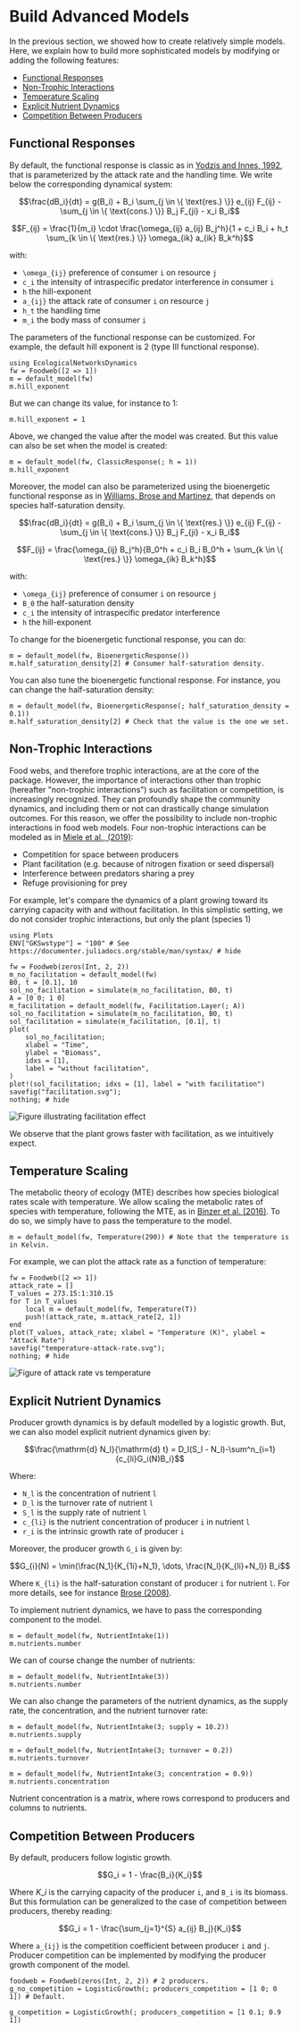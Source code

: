 # Build Advanced Models

In the previous section, we showed how to create relatively simple models.
Here, we explain how to build more sophisticated models by modifying or adding the following features:

  - [Functional Responses](@ref)
  - [Non-Trophic Interactions](@ref)
  - [Temperature Scaling](@ref)
  - [Explicit Nutrient Dynamics](@ref)
  - [Competition Between Producers](@ref)

## Functional Responses

By default, the functional response is classic as in [Yodzis and Innes, 1992](https://doi.org/10.1086/285380), that is parameterized by the attack rate and the handling time.
We write below the corresponding dynamical system:

```math
\frac{dB_i}{dt} = g(B_i)
    + B_i \sum_{j \in \{ \text{res.} \}} e_{ij} F_{ij}
    - \sum_{j \in \{ \text{cons.} \}} B_j F_{ji}
    - x_i B_i
```

```math
F_{ij} = \frac{1}{m_i} \cdot
    \frac{\omega_{ij} a_{ij} B_j^h}{1 + c_i B_i
    + h_t \sum_{k \in \{ \text{res.} \}} \omega_{ik} a_{ik} B_k^h}
```

with:

  - ``\omega_{ij}`` preference of consumer ``i`` on resource ``j``
  - ``c_i`` the intensity of intraspecific predator interference in consumer ``i``
  - ``h`` the hill-exponent
  - ``a_{ij}`` the attack rate of consumer ``i`` on resource ``j``
  - ``h_t`` the handling time
  - ``m_i`` the body mass of consumer ``i``

The parameters of the functional response can be customized.
For example, the default hill exponent is 2 (type III functional response).

```@example econetd
using EcologicalNetworksDynamics
fw = Foodweb([2 => 1])
m = default_model(fw)
m.hill_exponent
```

But we can change its value, for instance to 1:

```@example econetd
m.hill_exponent = 1
```

Above, we changed the value after the model was created.
But this value can also be set when the model is created:

```@example econetd
m = default_model(fw, ClassicResponse(; h = 1))
m.hill_exponent
```

Moreover, the model can also be parameterized using the bioenergetic functional response
as in [Williams, Brose and Martinez](https://doi.org/10.1007/978-1-4020-5337-5_2),
that depends on species half-saturation density.

```math
\frac{dB_i}{dt} = g(B_i)
    + B_i \sum_{j \in \{ \text{res.} \}} e_{ij} F_{ij}
    - \sum_{j \in \{ \text{cons.} \}} B_j F_{ji}
    - x_i B_i
```

```math
F_{ij} = \frac{\omega_{ij} B_j^h}{B_0^h + c_i B_i B_0^h
    + \sum_{k \in \{ \text{res.} \}} \omega_{ik} B_k^h}
```

with:

  - ``\omega_{ij}`` preference of consumer `i` on resource `j`
  - ``B_0`` the half-saturation density
  - ``c_i`` the intensity of intraspecific predator interference
  - ``h`` the hill-exponent

To change for the bioenergetic functional response, you can do:

```@example econetd
m = default_model(fw, BioenergeticResponse())
m.half_saturation_density[2] # Consumer half-saturation density.
```

You can also tune the bioenergetic functional response.
For instance, you can change the half-saturation density:

```@example econetd
m = default_model(fw, BioenergeticResponse(; half_saturation_density = 0.1))
m.half_saturation_density[2] # Check that the value is the one we set.
```

## Non-Trophic Interactions

Food webs, and therefore trophic interactions, are at the core of the package.
However, the importance of interactions other than trophic
(hereafter "non-trophic interactions")
such as facilitation or competition, is increasingly recognized.
They can profoundly shape the community dynamics,
and including them or not can drastically change simulation outcomes.
For this reason, we offer the possibility to include non-trophic interactions in food web models.
Four non-trophic interactions can be modeled
as in [Miele et al., (2019)](https://doi.org/10.1371/journal.pcbi.1007269):

  - Competition for space between producers
  - Plant facilitation (e.g. because of nitrogen fixation or seed dispersal)
  - Interference between predators sharing a prey
  - Refuge provisioning for prey

For example, let's compare the dynamics of a plant growing toward its carrying capacity with and without facilitation.
In this simplistic setting, we do not consider trophic interactions,
but only the plant (species 1)

```@example econetd
using Plots
ENV["GKSwstype"] = "100" # See https://documenter.juliadocs.org/stable/man/syntax/ # hide

fw = Foodweb(zeros(Int, 2, 2))
m_no_facilitation = default_model(fw)
B0, t = [0.1], 10
sol_no_facilitation = simulate(m_no_facilitation, B0, t)
A = [0 0; 1 0]
m_facilitation = default_model(fw, Facilitation.Layer(; A))
sol_no_facilitation = simulate(m_no_facilitation, B0, t)
sol_facilitation = simulate(m_facilitation, [0.1], t)
plot(
    sol_no_facilitation;
    xlabel = "Time",
    ylabel = "Biomass",
    idxs = [1],
    label = "without facilitation",
)
plot!(sol_facilitation; idxs = [1], label = "with facilitation")
savefig("facilitation.svg");
nothing; # hide
```

![Figure illustrating facilitation effect](facilitation.svg)

We observe that the plant grows faster with facilitation, as we intuitively expect.

## Temperature Scaling

The metabolic theory of ecology (MTE) describes how species biological rates scale with temperature.
We allow scaling the metabolic rates of species with temperature, following the MTE, as in [Binzer et al. (2016)](https://doi.org/10.1111/gcb.13086).
To do so, we simply have to pass the temperature to the model.

```@example econetd
m = default_model(fw, Temperature(290)) # Note that the temperature is in Kelvin.
```

For example, we can plot the attack rate as a function of temperature:

```@example econetd
fw = Foodweb([2 => 1])
attack_rate = []
T_values = 273.15:1:310.15
for T in T_values
    local m = default_model(fw, Temperature(T))
    push!(attack_rate, m.attack_rate[2, 1])
end
plot(T_values, attack_rate; xlabel = "Temperature (K)", ylabel = "Attack Rate")
savefig("temperature-attack-rate.svg");
nothing; # hide
```

![Figure of attack rate vs temperature](temperature-attack-rate.svg)

## Explicit Nutrient Dynamics

Producer growth dynamics is by default modelled by a logistic growth.
But, we can also model explicit nutrient dynamics given by:

```math
\frac{\mathrm{d} N_l}{\mathrm{d} t} = D_l(S_l - N_l)-\sum^n_{i=1}{c_{li}G_i(N)B_i}
```

Where:

  - ``N_l`` is the concentration of nutrient `l`
  - ``D_l`` is the turnover rate of nutrient `l`
  - ``S_l`` is the supply rate of nutrient `l`
  - ``c_{li}`` is the nutrient concentration of producer `i` in nutrient `l`
  - ``r_i`` is the intrinsic growth rate of producer `i`

Moreover, the producer growth `G_i` is given by:

```math
G_{i}(N) = \min(\frac{N_1}{K_{1i}+N_1}, \dots, \frac{N_l}{K_{li}+N_l}) B_i
```

Where `K_{li}` is the half-saturation constant of producer `i` for nutrient `l`.
For more details, see for instance
[Brose (2008)](https://doi.org/10.1098/rspb.2008.0718).

To implement nutrient dynamics, we have to pass the corresponding component to the model.

```@example econetd
m = default_model(fw, NutrientIntake(1))
m.nutrients.number
```

We can of course change the number of nutrients:

```@example econetd
m = default_model(fw, NutrientIntake(3))
m.nutrients.number
```

We can also change the parameters of the nutrient dynamics, as the supply rate, the concentration, and the nutrient turnover rate:

```@example econetd
m = default_model(fw, NutrientIntake(3; supply = 10.2))
m.nutrients.supply
```

```@example econetd
m = default_model(fw, NutrientIntake(3; turnover = 0.2))
m.nutrients.turnover
```

```@example econetd
m = default_model(fw, NutrientIntake(3; concentration = 0.9))
m.nutrients.concentration
```

Nutrient concentration is a matrix, where rows correspond to producers
and columns to nutrients.

## Competition Between Producers

By default, producers follow logistic growth.

```math
G_i = 1 - \frac{B_i}{K_i}
```

Where $K\_i$ is the carrying capacity of the producer `i`, and `B_i` is its biomass.
But this formulation can be generalized to the case of competition between producers, thereby reading:

```math
G_i = 1 - \frac{\sum_{j=1}^{S} a_{ij} B_j}{K_i}
```

Where `a_{ij}` is the competition coefficient between producer `i` and `j`.
Producer competition can be implemented by modifying the producer growth component of the model.

```@example econetd
foodweb = Foodweb(zeros(Int, 2, 2)) # 2 producers.
g_no_competition = LogisticGrowth(; producers_competition = [1 0; 0 1]) # Default.
```

```@example econetd
g_competition = LogisticGrowth(; producers_competition = [1 0.1; 0.9 1])
```
